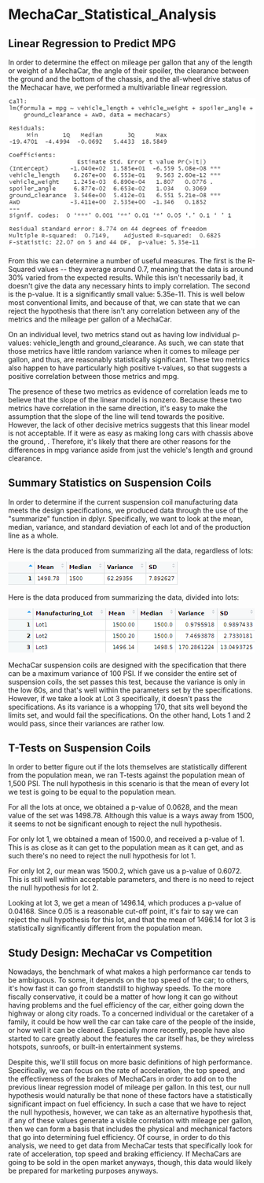 # MechaCar_Statistical_Analysis

## Linear Regression to Predict MPG

In order to determine the effect on mileage per gallon that any of the length or weight of a MechaCar, the angle of their spoiler, the clearance between the ground and the bottom of the chassis, and the all-wheel drive status of the Mechacar have, we performed a multivariable linear regression.

![Insert Picture](https://raw.githubusercontent.com/SirNancyTheNegative/MechaCar_Statistical_Analysis/main/Images/LinRegResults.png)

From this we can determine a number of useful measures. The first is the R-Squared values -- they average around 0.7, meaning that the data is around 30% varied from the expected results. While this isn't necessarily bad, it doesn't give the data any necessary hints to imply correlation. The second is the p-value. It is a significantly small value: 5.35e-11. This is well below most conventional limits, and because of that, we can state that we can reject the hypothesis that there isn't any correlation between any of the metrics and the mileage per gallon of a MechaCar.

On an individual level, two metrics stand out as having low individual p-values: vehicle_length and ground_clearance. As such, we can state that those metrics have little random variance when it comes to mileage per gallon, and thus, are reasonably statistically significant. These two metrics also happen to have particularly high positive t-values, so that suggests a positive correlation between those metrics and mpg.

The presence of these two metrics as evidence of correlation leads me to believe that the slope of the linear model is nonzero. Because these two metrics have correlation in the same direction, it's easy to make the assumption that the slope of the line will tend towards the positive. However, the lack of other decisive metrics suggests that this linear model is not acceptable. If it were as easy as making long cars with chassis above the ground, . Therefore, it's likely that there are other reasons for the differences in mpg variance aside from just the vehicle's length and ground clearance.

## Summary Statistics on Suspension Coils

In order to determine if the current suspension coil manufacturing data meets the design specifications, we produced data through the use of the "summarize" function in dplyr. Specifically, we want to look at the mean, median, variance, and standard deviation of each lot and of the production line as a whole.

Here is the data produced from summarizing all the data, regardless of lots:

![Insert Picture](https://raw.githubusercontent.com/SirNancyTheNegative/MechaCar_Statistical_Analysis/main/Images/totalSummary.png)

Here is the data produced from summarizing the data, divided into lots:

![Insert Picture](https://raw.githubusercontent.com/SirNancyTheNegative/MechaCar_Statistical_Analysis/main/Images/lotSummary.png)

MechaCar suspension coils are designed with the specification that there can be a maximum variance of 100 PSI. If we consider the entire set of suspension coils, the set passes this test, because the variance is only in the low 60s, and that's well within the parameters set by the specifications. However, if we take a look at Lot 3 specifically, it doesn't pass the specifications. As its variance is a whopping 170, that sits well beyond the limits set, and would fail the specifications. On the other hand, Lots 1 and 2 would pass, since their variances are rather low.

## T-Tests on Suspension Coils

In order to better figure out if the lots themselves are statistically different from the population mean, we ran T-tests against the population mean of 1,500 PSI. The null hypothesis in this scenario is that the mean of every lot we test is going to be equal to the population mean.

For all the lots at once, we obtained a p-value of 0.0628, and the mean value of the set was 1498.78. Although this value is a ways away from 1500, it seems to not be significant enough to reject the null hypothesis.

For only lot 1, we obtained a mean of 1500.0, and received a p-value of 1. This is as close as it can get to the population mean as it can get, and as such there's no need to reject the null hypothesis for lot 1.

For only lot 2, our mean was 1500.2, which gave us a p-value of 0.6072. This is still well within acceptable parameters, and there is no need to reject the null hypothesis for lot 2.

Looking at lot 3, we get a mean of 1496.14, which produces a p-value of 0.04168. Since 0.05 is a reasonable cut-off point, it's fair to say we can reject the null hypothesis for this lot, and that the mean of 1496.14 for lot 3 is statistically significantly different from the population mean. 

## Study Design: MechaCar vs Competition

Nowadays, the benchmark of what makes a high performance car tends to be ambiguous. To some, it depends on the top speed of the car; to others, it's how fast it can go from standstill to highway speeds. To the more fiscally conservative, it could be a matter of how long it can go without having problems and the fuel efficiency of the car, either going down the highway or along city roads. To a concerned individual or the caretaker of a family, it could be how well the car can take care of the people of the inside, or how well it can be cleaned. Especially more recently, people have also started to care greatly about the features the car itself has, be they wireless hotspots, sunroofs, or built-in entertainment systems.

Despite this, we'll still focus on more basic definitions of high performance. Specifically, we can focus on the rate of acceleration, the top speed, and the effectiveness of the brakes of MechaCars in order to add on to the previous linear regression model of mileage per gallon. In this test, our null hypothesis would naturally be that none of these factors have a statistically significant impact on fuel efficiency. In such a case that we have to reject the null hypothesis, however, we can take as an alternative hypothesis that, if any of these values generate a visible correlation with mileage per gallon, then we can form a basis that includes the physical and mechanical factors that go into determining fuel efficiency. Of course, in order to do this analysis, we need to get data from MechaCar tests that specifically look for rate of acceleration, top speed and braking efficiency. If MechaCars are going to be sold in the open market anyways, though, this data would likely be prepared for marketing purposes anyways.
